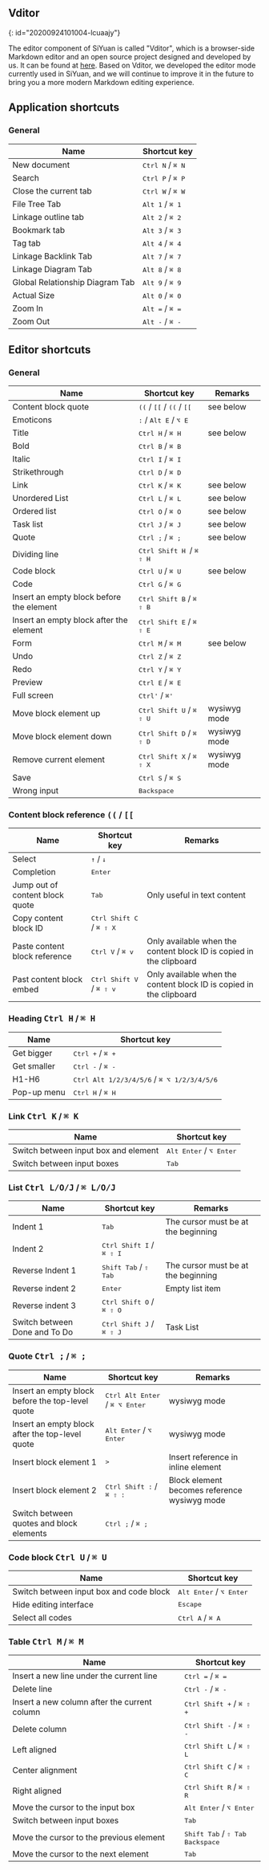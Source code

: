 ## Vditor
{: id="20200924101004-lcuaajy"}

The editor component of SiYuan is called "Vditor", which is a browser-side Markdown editor and an open source project designed and developed by us. It can be found at [here](https://github.com/Vanessa219/vditor). Based on Vditor, we developed the editor mode currently used in SiYuan, and we will continue to improve it in the future to bring you a more modern Markdown editing experience.

## Application shortcuts

### General

| Name                            | Shortcut key                         |
| ------------------------------- | ------------------------------------ |
| New document                    | <kbd>Ctrl N</kbd> / <kbd>⌘ N</kbd> |
| Search                          | <kbd>Ctrl P</kbd> / <kbd>⌘ P</kbd> |
| Close the current tab           | <kbd>Ctrl W</kbd> / <kbd>⌘ W</kbd> |
| File Tree Tab                   | <kbd>Alt 1</kbd> / <kbd>⌘ 1</kbd>  |
| Linkage outline tab             | <kbd>Alt 2</kbd> / <kbd>⌘ 2</kbd>  |
| Bookmark tab                    | <kbd>Alt 3</kbd> / <kbd>⌘ 3</kbd>  |
| Tag tab                         | <kbd>Alt 4</kbd> / <kbd>⌘ 4</kbd>  |
| Linkage Backlink Tab            | <kbd>Alt 7</kbd> / <kbd>⌘ 7</kbd>  |
| Linkage Diagram Tab             | <kbd>Alt 8</kbd> / <kbd>⌘ 8</kbd>  |
| Global Relationship Diagram Tab | <kbd>Alt 9</kbd> / <kbd>⌘ 9</kbd>  |
| Actual Size                     | <kbd>Alt 0</kbd> / <kbd>⌘ 0</kbd>  |
| Zoom In                         | <kbd>Alt =</kbd> / <kbd>⌘ =</kbd>  |
| Zoom Out                        | <kbd>Alt -</kbd> / <kbd>⌘ -</kbd>  |

## Editor shortcuts

### General

| Name                                     | Shortcut key                                                  | Remarks      |
| ---------------------------------------- | ------------------------------------------------------------- | ------------ |
| Content block quote                      | <kbd>((</kbd> / <kbd>[[</kbd> / <kbd>((</kbd> / <kbd>[[</kbd> | see below    |
| Emoticons                                | <kbd>:</kbd> / <kbd>Alt E</kbd> / <kbd>⌥ E</kbd>            |              |
| Title                                    | <kbd>Ctrl H</kbd> / <kbd>⌘ H</kbd>                          | see below    |
| Bold                                     | <kbd>Ctrl B</kbd> / <kbd>⌘ B</kbd>                          |              |
| Italic                                   | <kbd>Ctrl I</kbd> / <kbd>⌘ I</kbd>                          |              |
| Strikethrough                            | <kbd>Ctrl D</kbd> / <kbd>⌘ D</kbd>                          |              |
| Link                                     | <kbd>Ctrl K</kbd> / <kbd>⌘ K</kbd>                          | see below    |
| Unordered List                           | <kbd>Ctrl L</kbd> / <kbd>⌘ L</kbd>                          | see below    |
| Ordered list                             | <kbd>Ctrl O</kbd> / <kbd>⌘ O</kbd>                          | see below    |
| Task list                                | <kbd>Ctrl J</kbd> / <kbd>⌘ J</kbd>                          | see below    |
| Quote                                    | <kbd>Ctrl ;</kbd> / <kbd>⌘ ;</kbd>                          | see below    |
| Dividing line                            | <kbd>Ctrl Shift H </kbd> / <kbd>⌘ ⇧ H</kbd>               |              |
| Code block                               | <kbd>Ctrl U</kbd> / <kbd>⌘ U</kbd>                          | see below    |
| Code                                     | <kbd>Ctrl G</kbd> / <kbd>⌘ G</kbd>                          |              |
| Insert an empty block before the element | <kbd>Ctrl Shift B</kbd> / <kbd>⌘ ⇧ B</kbd>                |              |
| Insert an empty block after the element  | <kbd>Ctrl Shift E</kbd> / <kbd>⌘ ⇧ E</kbd>                |              |
| Form                                     | <kbd>Ctrl M</kbd> / <kbd>⌘ M</kbd>                          | see below    |
| Undo                                     | <kbd>Ctrl Z</kbd> / <kbd>⌘ Z</kbd>                          |              |
| Redo                                     | <kbd>Ctrl Y</kbd> / <kbd>⌘ Y</kbd>                          |              |
| Preview                                  | <kbd>Ctrl E</kbd> / <kbd>⌘ E</kbd>                          |              |
| Full screen                              | <kbd>Ctrl'</kbd> / <kbd>⌘'</kbd>                            |              |
| Move block element up                    | <kbd>Ctrl Shift U</kbd> / <kbd>⌘ ⇧ U</kbd>                | wysiwyg mode |
| Move block element down                  | <kbd>Ctrl Shift D</kbd> / <kbd>⌘ ⇧ D</kbd>                | wysiwyg mode |
| Remove current element                   | <kbd>Ctrl Shift X</kbd> / <kbd>⌘ ⇧ X</kbd>                | wysiwyg mode |
| Save                                     | <kbd>Ctrl S</kbd> / <kbd>⌘ S</kbd>                          |              |
| Wrong input                              | <kbd>Backspace</kbd>                                          |              |

### Content block reference <kbd>((</kbd> / <kbd>[[</kbd>

| Name                            | Shortcut key                                   | Remarks                                                             |
| ------------------------------- | ---------------------------------------------- | ------------------------------------------------------------------- |
| Select                          | <kbd>↑</kbd> / <kbd>↓</kbd>                |                                                                     |
| Completion                      | <kbd>Enter</kbd>                               |                                                                     |
| Jump out of content block quote | <kbd>Tab</kbd>                                 | Only useful in text content                                         |
| Copy content block ID           | <kbd>Ctrl Shift C</kbd> / <kbd>⌘ ⇧ X</kbd> |                                                                     |
| Paste content block reference   | <kbd>Ctrl V</kbd> / <kbd>⌘ v</kbd>           | Only available when the content block ID is copied in the clipboard |
| Past content block embed        | <kbd>Ctrl Shift V</kbd> / <kbd>⌘ ⇧ v</kbd> | Only available when the content block ID is copied in the clipboard |

### Heading <kbd>Ctrl H</kbd> / <kbd>⌘ H</kbd>

| Name        | Shortcut key                                                     |
| ----------- | ---------------------------------------------------------------- |
| Get bigger  | <kbd>Ctrl +</kbd> / <kbd>⌘ +</kbd>                             |
| Get smaller | <kbd>Ctrl -</kbd> / <kbd>⌘ -</kbd>                             |
| H1-H6       | <kbd>Ctrl Alt 1/2/3/4/5/6</kbd> / <kbd>⌘ ⌥ 1/2/3/4/5/6</kbd> |
| Pop-up menu | <kbd>Ctrl H</kbd> / <kbd>⌘ H</kbd>                             |

### Link <kbd>Ctrl K</kbd> / <kbd>⌘ K</kbd>

| Name                                 | Shortcut key                                |
| ------------------------------------ | ------------------------------------------- |
| Switch between input box and element | <kbd>Alt Enter</kbd> / <kbd>⌥ Enter</kbd> |
| Switch between input boxes           | <kbd>Tab</kbd>                              |

### List <kbd>Ctrl L/O/J</kbd> / <kbd>⌘ L/O/J</kbd>

| Name                          | Shortcut key                                   | Remarks                             |
| ----------------------------- | ---------------------------------------------- | ----------------------------------- |
| Indent 1                      | <kbd>Tab</kbd>                                 | The cursor must be at the beginning |
| Indent 2                      | <kbd>Ctrl Shift I</kbd> / <kbd>⌘ ⇧ I</kbd> |                                     |
| Reverse Indent 1              | <kbd>Shift Tab</kbd> / <kbd>⇧ Tab</kbd>      | The cursor must be at the beginning |
| Reverse indent 2              | <kbd>Enter</kbd>                               | Empty list item                     |
| Reverse indent 3              | <kbd>Ctrl Shift O</kbd> / <kbd>⌘ ⇧ O</kbd> |                                     |
| Switch between Done and To Do | <kbd>Ctrl Shift J</kbd> / <kbd>⌘ ⇧ J</kbd> | Task List                           |

### Quote <kbd>Ctrl ;</kbd> / <kbd>⌘ ;</kbd>

| Name                                             | Shortcut key                                         | Remarks                                      |
| ------------------------------------------------ | ---------------------------------------------------- | -------------------------------------------- |
| Insert an empty block before the top-level quote | <kbd>Ctrl Alt Enter</kbd> / <kbd>⌘ ⌥ Enter</kbd> | wysiwyg mode                                 |
| Insert an empty block after the top-level quote  | <kbd>Alt Enter</kbd> / <kbd>⌥ Enter</kbd>          | wysiwyg mode                                 |
| Insert block element 1                           | <kbd>></kbd>                                         | Insert reference in inline element           |
| Insert block element 2                           | <kbd>Ctrl Shift :</kbd> / <kbd>⌘ ⇧ :</kbd>       | Block element becomes reference wysiwyg mode |
| Switch between quotes and block elements         | <kbd>Ctrl ;</kbd> / <kbd>⌘ ;</kbd>                 |                                              |

### Code block <kbd>Ctrl U</kbd> / <kbd>⌘ U</kbd>

| Name                                    | Shortcut key                                |
| --------------------------------------- | ------------------------------------------- |
| Switch between input box and code block | <kbd>Alt Enter</kbd> / <kbd>⌥ Enter</kbd> |
| Hide editing interface                  | <kbd>Escape</kbd>                           |
| Select all codes                        | <kbd>Ctrl A</kbd> / <kbd>⌘ A</kbd>        |

### Table <kbd>Ctrl M</kbd> / <kbd>⌘ M</kbd>

| Name                                         | Shortcut key                                                        |
| -------------------------------------------- | ------------------------------------------------------------------- |
| Insert a new line under the current line     | <kbd>Ctrl =</kbd> / <kbd>⌘ =</kbd>                                |
| Delete line                                  | <kbd>Ctrl -</kbd> / <kbd>⌘ -</kbd>                                |
| Insert a new column after the current column | <kbd>Ctrl Shift +</kbd> / <kbd>⌘ ⇧ +</kbd>                      |
| Delete column                                | <kbd>Ctrl Shift -</kbd> / <kbd>⌘ ⇧ -</kbd>                      |
| Left aligned                                 | <kbd>Ctrl Shift L</kbd> / <kbd>⌘ ⇧ L</kbd>                      |
| Center alignment                             | <kbd>Ctrl Shift C</kbd> / <kbd>⌘ ⇧ C</kbd>                      |
| Right aligned                                | <kbd>Ctrl Shift R</kbd> / <kbd>⌘ ⇧ R</kbd>                      |
| Move the cursor to the input box             | <kbd>Alt Enter</kbd> / <kbd>⌥ Enter</kbd>                         |
| Switch between input boxes                   | <kbd>Tab</kbd>                                                      |
| Move the cursor to the previous element      | <kbd>Shift Tab</kbd> / <kbd>⇧ Tab</kbd><br /><kbd>Backspace</kbd> |
| Move the cursor to the next element          | <kbd>Tab</kbd>                                                      |
